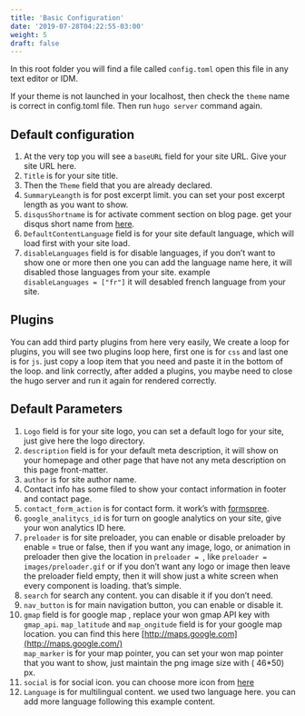 ```yaml
---
title: 'Basic Configuration'
date: '2019-07-28T04:22:55-03:00'
weight: 5
draft: false
---
```

In this root folder you will find a file called `config.toml` open this file in any text editor or IDM.

If your theme is not launched in your localhost, then check the `theme` name is correct in config.toml file. Then run `hugo server` command again.

Default configuration
---------------------

1. At the very top you will see a `baseURL` field for your site URL. Give your site URL here.
2. `Title` is for your site title.
3. Then the `Theme` field that you are already declared.
4. `SummaryLeangth` is for post excerpt limit. you can set your post excerpt length as you want to show.
5. `disqusShortname` is for activate comment section on blog page. get your disqus short name from [here](https://disqus.com/).
6. `DefaultContentLanguage` field is for your site default language, which will load first with your site load.
7. `disableLanguages` field is for disable languages, if you don’t want to show one or more then one you can add the language name here, it will disabled those languages from your site. example   
  `disableLanguages = ["fr"]` it will desabled french language from your site.

Plugins
-------

You can add third party plugins from here very easily, We create a loop for plugins, you will see two plugins loop here, first one is for `css` and last one is for `js`. just copy a loop item that you need and paste it in the bottom of the loop. and link correctly, after added a plugins, you maybe need to close the hugo server and run it again for rendered correctly.

Default Parameters
------------------

1. `Logo` field is for your site logo, you can set a default logo for your site, just give here the logo directory.
2. `description` field is for your default meta description, it will show on your homepage and other page that have not any meta description on this page front-matter.
3. `author` is for site author name.
4. Contact info has some filed to show your contact information in footer and contact page.
5. `contact_form_action` is for contact form. it work’s with [formspree](https://formspree.io/).
6. `google_analitycs_id` is for turn on google analytics on your site, give your won analytics ID here.
7. `preloader` is for site preloader, you can enable or disable preloader by enable = true or false, then if you want any image, logo, or animation in preloader then give the location in `preloader = `, like `preloader = images/preloader.gif` or if you don’t want any logo or image then leave the preloader field empty, then it will show just a white screen when every component is loading. that’s simple.
8. `search` for search any content. you can disable it if you don’t need.
9. `nav_button` is for main navigation button, you can enable or disable it.
10. `gmap` field is for google map , replace your won gmap API key with `gmap_api`. `map_latitude` and `map_ongitude` field is for your google map location. you can find this here [http://maps.google.com](http://maps.google.com/)  
  `map_marker` is for your map pointer, you can set your won map pointer that you want to show, just maintain the png image size with ( 46\*50) px.
11. `social` is for social icon. you can choose more icon from [here](https://themify.me/themify-icons)
12. `Language` is for multilingual content. we used two language here. you can add more language following this example content.